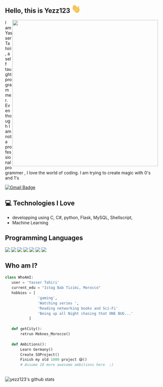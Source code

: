 <h2> Hello, this is Yezz123  <img src="https://raw.githubusercontent.com/ABSphreak/ABSphreak/master/gifs/Hi.gif" width="30px"></h2><img width="480" height="480" align='right' src="https://user-images.githubusercontent.com/52716203/88455539-f2e3e480-ce6d-11ea-9825-55b25f9caa05.jpg">
I am Yasser Tahiri, a self taught programmer. Even though I am not a professional programmer , I love the world of coding. I am trying to create magic with 0's and 1's

<br/>

[![Gmail Badge](https://img.shields.io/badge/-yasserth19@gmail.com-c14438?style=flat-square&logo=Gmail&logoColor=white&link=mailto:yasserth19@gmail.com)](mailto:yasserth19@gmail.com)



## :computer: Technologies I Love
* developping using  C, C#, python, Flask, MySQL, Shellscript,
* Machine Learning


## Programming Languages
 <img src = 'https://image.flaticon.com/icons/svg/1822/1822899.svg' height='30'/> <img src = 'https://github.com/MarikIshtar007/MarikIshtar007/blob/master/images/c-original.svg' width='30'/> <img src = 'https://image.flaticon.com/icons/svg/2721/2721194.svg' width='30'/>  <img src = 'https://github.com/MarikIshtar007/MarikIshtar007/blob/master/images/flask.png' width='30'/>  <img src = 'https://image.flaticon.com/icons/svg/513/513934.svg' width='30'/> <img src = 'https://github.com/MarikIshtar007/MarikIshtar007/blob/master/images/sql.svg' width='30'/> <img src = 'https://image.flaticon.com/icons/svg/2970/2970533.svg' width='30'/>
 


 ## Who am I?
 ```python
 class WhoAmI:
 	user = 'Yasser Tahiri'
	current_edu = "Istag Bab Tizimi, Morocco"
	hobbies = [
				'gaming',
				'Watching series ',
				'Reading networking books and Sci-Fi'
				'Being up all Night chasing that ONE BUG...'
			]
	
	def getCity():
		retrun Meknes_Morocco()
	
	def Ambitions():
		Learn Germany()
		Create SOProject()
		Finish my old 1000 project 😅()
		# Assume 10 more awesome ambitions here  ;)
	
 ```


![yezz123's github stats](https://github-readme-stats.vercel.app/api?username=yezz123&show_icons=true&hide=[%22issues%22])
 
 
